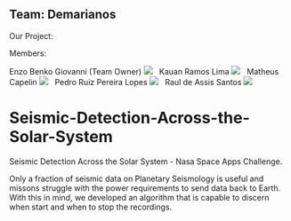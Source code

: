 ## Team: Demarianos

Our Project: <a href="https://www.spaceappschallenge.org/nasa-space-apps-2024/find-a-team/demarianos"></a> &nbsp;

Members:  &nbsp;

Enzo Benko Giovanni (Team Owner)            <a href="https://www.linkedin.com/in/enzo-benko-286a63299/" target="_blank"> <img src="https://img.shields.io/badge/LinkedIn-0077B5?style=for-the-badge&logo=linkedin&logoColor=white"></a>         &nbsp;
Kauan Ramos Lima                   <a href="https://www.linkedin.com/in/kauan-ramos-lima-a848aa256/" target="_blank"> <img src="https://img.shields.io/badge/LinkedIn-0077B5?style=for-the-badge&logo=linkedin&logoColor=white"></a>         &nbsp;
Matheus Capelin                    <a href="https://www.linkedin.com/in/matheus-capelin-a398a9289/" target="_blank"> <img src="https://img.shields.io/badge/LinkedIn-0077B5?style=for-the-badge&logo=linkedin&logoColor=white"></a>         &nbsp;
Pedro Ruiz Pereira Lopes           <a href="https://www.linkedin.com/in/pedro-ruiz-pereira-lopes/" target="_blank"> <img src="https://img.shields.io/badge/LinkedIn-0077B5?style=for-the-badge&logo=linkedin&logoColor=white"></a>         &nbsp;
Raul de Assis Santos               <a href="https://br.linkedin.com/in/raul-santos-a53953272" target="_blank"> <img src="https://img.shields.io/badge/LinkedIn-0077B5?style=for-the-badge&logo=linkedin&logoColor=white"></a>         &nbsp;

##

# Seismic-Detection-Across-the-Solar-System
Seismic Detection Across the Solar System - Nasa Space Apps Challenge.

Only a fraction of seismic data on Planetary Seismology is useful and missons struggle
with the power requirements to send data back to Earth. With this in mind, we developed
an algorithm that is capable to discern when start and when to stop the recordings.